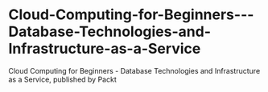 


# Cloud-Computing-for-Beginners---Database-Technologies-and-Infrastructure-as-a-Service
Cloud Computing for Beginners - Database Technologies and Infrastructure as a Service, published by Packt
